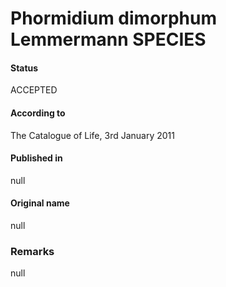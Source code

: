 # Phormidium dimorphum Lemmermann SPECIES

#### Status
ACCEPTED

#### According to
The Catalogue of Life, 3rd January 2011

#### Published in
null

#### Original name
null

### Remarks
null